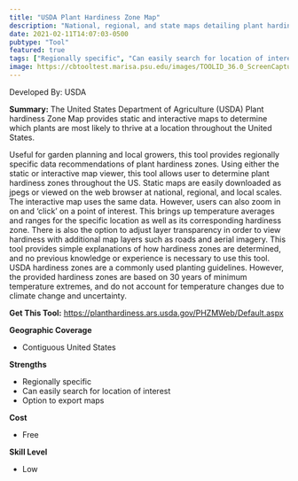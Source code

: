 ```yaml
---
title: "USDA Plant Hardiness Zone Map"
description: "National, regional, and state maps detailing plant hardiness zones"
date: 2021-02-11T14:07:03-0500
pubtype: "Tool"
featured: true
tags: ["Regionally specific", "Can easily search for location of interest", "Option to export maps"]
image: https://cbtooltest.marisa.psu.edu/images/TOOLID_36.0_ScreenCapture-1.png
---
```

Developed By: USDA

**Summary:** The United States Department of Agriculture (USDA) Plant hardiness Zone Map provides static and interactive maps to determine which plants are most likely to thrive at a location throughout the United States. 

Useful for garden planning and local growers, this tool provides regionally specific data recommendations of plant hardiness zones. Using either the static or interactive map viewer, this tool allows user to determine plant hardiness zones throughout the US. Static maps are easily downloaded as jpegs or viewed on the web browser at national, regional, and local scales. The interactive map uses the same data. However, users can also zoom in on and ‘click’ on a point of interest. This brings up temperature averages and ranges for the specific location as well as its corresponding hardiness zone. There is also the option to adjust layer transparency in order to view hardiness with additional map layers such as roads and aerial imagery. This tool provides simple explanations of how hardiness zones are determined, and no previous knowledge or experience is necessary to use this tool. USDA hardiness zones are a commonly used planting guidelines. However, the provided hardiness zones are based on 30 years of minimum temperature extremes, and do not account for temperature changes due to climate change and uncertainty. 


__**Get This Tool:**__ https://planthardiness.ars.usda.gov/PHZMWeb/Default.aspx

__**Geographic Coverage**__
- Contiguous United States

__**Strengths**__
-  Regionally specific
-  Can easily search for location of interest
-  Option to export maps

__**Cost**__
- Free

__**Skill Level**__
- Low
